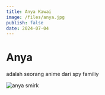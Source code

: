 ```yaml
---
title: Anya Kawai
image: /files/anya.jpg
publish: false
date: 2024-07-04
---
```

# **Anya**

adalah seorang anime dari spy familiy

![anya smirk](https://akcdn.detik.net.id/visual/2022/06/30/anime-spy-x-family-anya-forger_169.jpeg?w=650)

